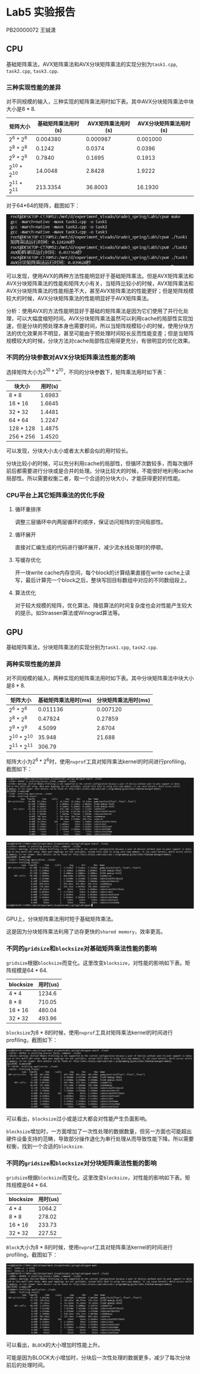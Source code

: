 # Lab5 实验报告

PB20000072 王铖潇



## CPU

基础矩阵乘法，AVX矩阵乘法和AVX分块矩阵乘法的实现分别为`task1.cpp`, `task2.cpp`, `task3.cpp`.

### 三种实现性能的差异

对不同规模的输入，三种实现的矩阵乘法用时如下表。其中AVX分块矩阵乘法中块大小是$8*8$.

| 矩阵大小        | 基础矩阵乘法用时(s) | AVX矩阵乘法用时(s) | AVX分块矩阵乘法用时(s) |
| --------------- | ------------------- | ------------------ | ---------------------- |
| $2^6*2^6$       | 0.004380            | 0.000987           | 0.001000               |
| $2^8*2^8$       | 0.1242              | 0.0374             | 0.0396                 |
| $2^9*2^9$       | 0.7840              | 0.1695             | 0.1913                 |
| $2^{10}*2^{10}$ | 14.0048             | 2.8428             | 1.9222                 |
| $2^{11}*2^{11}$ | 213.3354            | 36.8003            | 16.1930                |

对于64*64的矩阵，截图如下：

![image-20230605111009270](report/image-20230605111009270.png)

可以发现，使用AVX的两种方法性能明显好于基础矩阵乘法。但是AVX矩阵乘法和AVX分块矩阵乘法的性能和矩阵大小有关，当矩阵比较小的时候，AVX矩阵乘法和AVX分块矩阵乘法的性能相差不大，甚至AVX矩阵乘法的性能更好；但是矩阵规模较大的时候，AVX分块矩阵乘法的性能明显好于AVX矩阵乘法。

分析：使用AVX的方法性能明显好于基础的矩阵乘法是因为它们使用了并行化处理，可以大幅度缩短时间。AVX分块矩阵乘法虽然可以利用cache的局部性实现加速，但是分块的预处理本身也需要时间，所以当矩阵规模较小的时候，使用分块方法的优化效果并不明显，甚至可能由于预处理时间较长反而性能变差；但是当矩阵规模较大的时候，分块方法对cache局部性应用得更充分，有很明显的优化效果。



### 不同的分块参数对AVX分块矩阵乘法性能的影响

选择矩阵大小为$2^{10}*2^{10}$，不同的分块参数下，矩阵乘法用时如下表：

| 块大小    | 用时(s) |
| --------- | ------- |
| $8*8$     | 1.6983  |
| $16*16$   | 1.6645  |
| $32*32$   | 1.4481  |
| $64*64$   | 1.2247  |
| $128*128$ | 1.4875  |
| $256*256$ | 1.4520  |

可以发现，分块大小太小或者太大都会似的用时较长。

分块比较小的时候，可以充分利用cache的局部性，但循环次数较多，而每次循环前后都需要进行分块或是合并的处理。分块比较大的时候，不能很好地利用cache局部性。所以需要权衡二者，取一个合适的分块大小，才能获得更好的性能。



### CPU平台上其它矩阵乘法的优化手段

1. 循环重排序

   调整三层循环中内两层循环的顺序，保证访问矩阵的空间局部性。

2. 循环展开

   直接对汇编生成的代码进行循环展开，减少流水线处理时的停顿。

3. 写缓存优化

   开一块write cache内存空间，每个block的计算结果直接在write cache上读写，最后计算完一个block之后，整块写回目标数组中对应的不同数组段上。

4. 算法优化

   对于较大规模的矩阵，优化算法、降低算法的时间复杂度也会对性能产生较大的提示。如Strassen算法或Winograd算法等。



## GPU

基础矩阵乘法，分块矩阵乘法的实现分别为`task1.cpp`, `task2.cpp`.

### 两种实现性能的差异

对不同规模的输入，两种实现的矩阵乘法用时如下表。其中分块矩阵乘法中块大小是$8*8$.

| 矩阵大小        | 基础矩阵乘法用时(ms) | 分块矩阵乘法用时(ms) |
| --------------- | -------------------- | -------------------- |
| $2^6*2^6$       | 0.011136             | 0.007120             |
| $2^8*2^8$       | 0.47824              | 0.27859              |
| $2^9*2^9$       | 4.5099               | 2.6704               |
| $2^{10}*2^{10}$ | 35.948               | 21.688               |
| $2^{11}*2^{11}$ | 306.79               |                      |

矩阵大小为$2^6*2^6$时，使用`nvprof`工具对矩阵乘法kernel的时间进行profiling，截图如下：

![image-20230605143937047](report/image-20230605143937047.png)

![image-20230605143951578](report/image-20230605143951578.png)

GPU上，分块矩阵乘法用时短于基础矩阵乘法。

这是因为分块矩阵乘法利用了访存更快的`shared memory`，效率更高。



### 不同的`gridsize`和`blocksize`对基础矩阵乘法性能的影响

`gridsize`根据`blocksize`而变化。这里改变`blocksize`，对性能的影响如下表。矩阵规模是$64*64$.

| blocksize | 用时(us) |
| --------- | -------- |
| $4*4$     | 1234.6   |
| $8*8$     | 710.05   |
| $16*16$   | 480.04   |
| $32*32$   | 493.96   |

`blocksize`为$8*8$的时候，使用`nvprof`工具对矩阵乘法kernel的时间进行profiling，截图如下：

![image-20230605150512633](report/image-20230605150512633.png)

可以看出，`blocksize`过小或是过大都会对性能产生负面影响。

`blocksize`增加时，一方面增加了一次性处理的数据数量，但另一方面也可能超出硬件设备支持的范畴，导致部分操作退化为串行处理从而导致性能下降。所以需要权衡，找到一个合适的`blocksize`.



### 不同的`gridsize`和`blocksize`对分块矩阵乘法性能的影响

`gridsize`根据`blocksize`而变化。这里改变`blocksize`，对性能的影响如下表。矩阵规模是$64*64$.

| blocksize | 用时(us) |
| --------- | -------- |
| $4*4$     | 1064.2   |
| $8*8$     | 278.02   |
| $16*16$   | 233.73   |
| $32*32$   | 227.52   |

`Block`大小为$8*8$的时候，使用`nvprof`工具对矩阵乘法kernel的时间进行profiling，截图如下：

![image-20230605151144436](report/image-20230605151144436.png)

可以看出，`BLOCK`的大小增加时性能上升。

可能是因为BLOCK大小增加时，分块后一次性处理的数据更多，减少了每次分块前后的处理时间。



